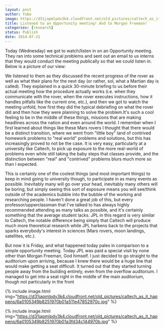 ```yaml
---
layout: post
author: Yubo
image: https://d31japmlpdv3k4.cloudfront.net/old_pictures/caltech_as_it_happens/6a0105349b8251970b01a73dee8905970d.jpg
title: Listened to an Opportunity meeting! And to Morgan Freeman! 
categories: [research]
status: Publish
date: 2014-07-21
---
```



Today (Wednesday) we got to watch/listen in on an Opportunity meeting. They ran into some technical problems and sent out an email to us interns that they would conduct the meeting publically so that we could listen in. Below is a picture of our view:

We listened to them as they discussed the recent progress of the rover as well as what their plans for the next day (or rather, sol, what a Martian day is called). They explained in a quick 30-minute briefing to us before their actual meeting how the procedure actually works (i.e. when they communicate with the rover, when the rover executes instructions, how it handles pitfalls like the current one, etc.), and then we got to watch the meeting unfold, how first they did the typical debriefing on what the rover did and then how they were planning to solve the problem.It's such a cool feeling to be in the middle of these things, missions that are making headlines across the nation and even around the world. I remember when I first learned about things like these Mars rovers I thought that there would be a distinct transition, where we went from "little boy" land of contrived homework problems to "real world" problems and solutions, but this has increasingly proved to not be the case. It is very easy, particularly at a university like Caltech, to pick up exposure to the more real-world of problems even while still taking the baby steps that classes provide, and the distinction between "real" and "contrived" problems blurs much more so than I expected.

This is certainly one of the coolest things (and most important things) to keep in mind going to university though, to participate in as many events as possible. Inevitably many will go over your head, inevitably many others will be boring, but simply seeing this sort of exposure means you will see/think outside of the academics bubble into the bubble of the working and researching people. I haven't done a great job of this, but every professor/upperclassman that I've talked to has always highly recommended attending as many talks as possible, and it's certainly something that the average student lacks. JPL in this regard is very similar to Caltech, the notable difference being simply that Caltech will produce much more theoretical research while JPL harkens back to the projects that sparks everybody's interest in sciences (Mars rovers, moon landings, satellites, etc.).

But now it is Friday, and what happened today pales in comparison to a simple opportunity meeting. Today JPL was paid a special visit by none other than Morgan Freeman, God himself. I just decided to go straight to the auditorium upon arriving, because I knew there would be a huge line that would make getting a seat difficult. It turned out that they started turning people away from the building entirely, even from the overflow auditorium. I managed to get into a seat right in the middle of the main auditorium, though not particularly in the front

{% include image.html img="https://d31japmlpdv3k4.cloudfront.net/old_pictures/caltech_as_it_happens/6a0105349b8251970b01a511e47852970c.jpg" %}


{% include image.html img="https://d31japmlpdv3k4.cloudfront.net/old_pictures/caltech_as_it_happens/6a0105349b8251970b01a3fd34c144970b.jpg" %}
